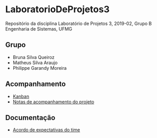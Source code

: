 # LaboratorioDeProjetos3

Repositório da disciplina Laboratório de Projetos 3, 2019-02, Grupo B
Engenharia de Sistemas, UFMG

## Grupo
- Bruna Silva Queiroz
- Matheus Silva Araujo
- Philippe Garandy Moreira

## Acompanhamento
- [Kanban](https://trello.com/b/LfSq3NW5/laborat%C3%B3rio-de-projetos-3-2019-02-grupo-b)
- [Notas de acompanhamento do projeto](acompanhamento)

## Documentação
- [Acordo de expectativas do time](https://github.com/matheusaraujo/jornada-automacao-testes/raw/master/Acordo/Declaracao_expectativas_time.pdf)